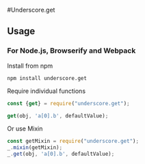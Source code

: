 #Underscore.get


## Usage

### For Node.js, Browserify and Webpack

Install from npm

    npm install underscore.get

Require individual functions

```javascript
const {get} = require("underscore.get");

get(obj, 'a[0].b', defaultValue);
```

Or use Mixin

```javascript
const getMixin = require("underscore.get");
_.mixin(getMixin);
_.get(obj, 'a[0].b', defaultValue);
```
